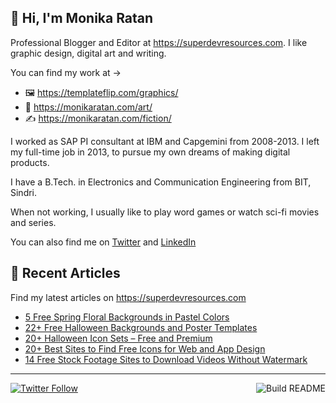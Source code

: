 ## 👋 Hi, I'm Monika Ratan

Professional Blogger and Editor at https://superdevresources.com. I like graphic design, digital art and writing.

You can find my work at → 
- 🖼 https://templateflip.com/graphics/
- 🎨 https://monikaratan.com/art/
- ✍ https://monikaratan.com/fiction/

I worked as SAP PI consultant at IBM and Capgemini from 2008-2013. I left my full-time job in 2013, to pursue my own dreams of making digital products.

I have a B.Tech. in Electronics and Communication Engineering from BIT, Sindri.

When not working, I usually like to play word games or watch sci-fi movies and series.

You can also find me on [Twitter](https://twitter.com/monikaratan) and [LinkedIn](https://www.linkedin.com/in/monika-ratan-66207531)


## 📝 Recent Articles

Find my latest articles on https://superdevresources.com

<!-- FEED-START -->
- [5 Free Spring Floral Backgrounds in Pastel Colors](https://superdevresources.com/free-spring-floral-backgrounds-pastel/)
- [22+ Free Halloween Backgrounds and Poster Templates](https://superdevresources.com/free-halloween-backgrounds-poster-templates/)
- [20+ Halloween Icon Sets – Free and Premium](https://superdevresources.com/halloween-icon-sets-free-premium/)
- [20+ Best Sites to Find Free Icons for Web and App Design](https://superdevresources.com/free-icons/)
- [14 Free Stock Footage Sites to Download Videos Without Watermark](https://superdevresources.com/free-stock-videos-footages/)
<!-- FEED-END -->

---
[![Twitter Follow](https://img.shields.io/twitter/follow/monikaratan?label=Follow&style=social)](https://twitter.com/monikaratan) <a href="https://github.com/monikaratan/monikaratan/actions"><img src="https://github.com/monikaratan/monikaratan/workflows/Build%20README/badge.svg?branch=main" align="right" alt="Build README"></a>